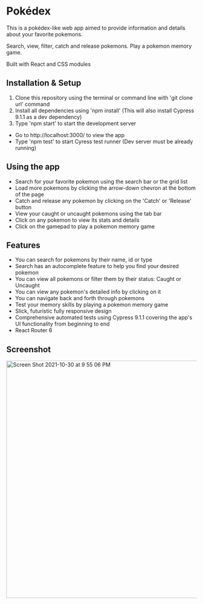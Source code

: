 # Pokédex

This is a pokédex-like web app aimed to provide information and details about your favorite pokemons.

Search, view, filter, catch and release pokemons.
Play a pokemon memory game.

Built with React and CSS modules
## Installation & Setup

1. Clone this repository using the terminal or command line with 'git clone url' command
2. Install all dependencies using 'npm install' (This will also install Cypress 9.1.1 as a dev dependency)
3. Type 'npm start' to start the development server

- Go to http://localhost:3000/ to view the app
- Type 'npm test' to start Cyress test runner (Dev server must be already running)

## Using the app

- Search for your favorite pokemon using the search bar or the grid list
- Load more pokemons by clicking the arrow-down chevron at the bottom of the page
- Catch and release any pokemon by clicking on the 'Catch' or 'Release' button
- View your caught or uncaught pokemons using the tab bar
- Click on any pokemon to view its stats and details
- Click on the gamepad to play a pokemon memory game

## Features

- You can search for pokemons by their name, id or type
- Search has an autocomplete feature to help you find your desired pokemon
- You can view all pokemons or filter them by their status: Caught or Uncaught
- You can view any pokemon's detailed info by clicking on it
- You can navigate back and forth through pokemons
- Test your memory skills by playing a pokemon memory game
- Slick, futuristic fully responsive design
- Comprehensive automated tests using Cypress 9.1.1 covering the app's UI functionality from beginning to end
- React Router 6
  
## Screenshot
  
<img width="629" alt="Screen Shot 2021-10-30 at 9 55 06 PM" src="https://user-images.githubusercontent.com/89678609/139557161-172b39fd-ae94-4b66-9ac4-946db14f7dd5.png">
